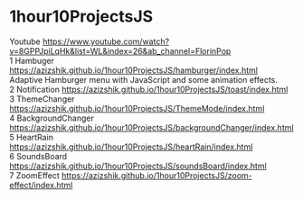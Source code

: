 # 1hour10ProjectsJS
Youtube https://www.youtube.com/watch?v=8GPPJpiLqHk&list=WL&index=26&ab_channel=FlorinPop
<br>
1 Hambuger https://azizshik.github.io/1hour10ProjectsJS/hamburger/index.html <br>
Adaptive Hamburger menu with JavaScript and some animation effects. <br>
2 Notification https://azizshik.github.io/1hour10ProjectsJS/toast/index.html <br>
3 ThemeChanger https://azizshik.github.io/1hour10ProjectsJS/ThemeMode/index.html <br>
4 BackgroundChanger https://azizshik.github.io/1hour10ProjectsJS/backgroundChanger/index.html <br>
5 HeartRain https://azizshik.github.io/1hour10ProjectsJS/heartRain/index.html <br>
6 SoundsBoard https://azizshik.github.io/1hour10ProjectsJS/soundsBoard/index.html <br>
7 ZoomEffect https://azizshik.github.io/1hour10ProjectsJS/zoom-effect/index.html <br>
